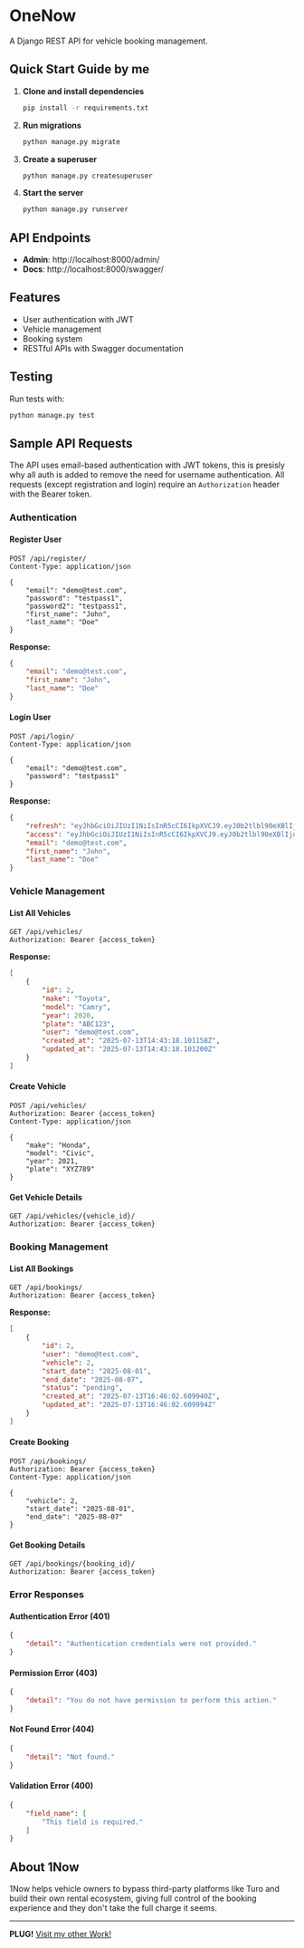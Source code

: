 # OneNow

A Django REST API for vehicle booking management.

## Quick Start Guide by me

1. **Clone and install dependencies**
   ```bash
   pip install -r requirements.txt
   ```

2. **Run migrations**
   ```bash
   python manage.py migrate
   ```

3. **Create a superuser**
   ```bash
   python manage.py createsuperuser
   ```

4. **Start the server**
   ```bash
   python manage.py runserver
   ```

## API Endpoints

- **Admin**: http://localhost:8000/admin/
- **Docs**: http://localhost:8000/swagger/

## Features

- User authentication with JWT
- Vehicle management
- Booking system
- RESTful APIs with Swagger documentation

## Testing

Run tests with:
```bash
python manage.py test
``` 

## Sample API Requests

The API uses email-based authentication with JWT tokens, this is presisly why all auth is added to remove the need for username authentication. All requests (except registration and login) require an `Authorization` header with the Bearer token.

### Authentication

#### Register User
```http
POST /api/register/
Content-Type: application/json

{
    "email": "demo@test.com",
    "password": "testpass1",
    "password2": "testpass1",
    "first_name": "John",
    "last_name": "Doe"
}
```

**Response:**
```json
{
    "email": "demo@test.com",
    "first_name": "John",
    "last_name": "Doe"
}
```

#### Login User
```http
POST /api/login/
Content-Type: application/json

{
    "email": "demo@test.com",
    "password": "testpass1"
}
```

**Response:**
```json
{
    "refresh": "eyJhbGciOiJIUzI1NiIsInR5cCI6IkpXVCJ9.eyJ0b2tlbl90eXBlIjoicmVmcmVzaCIsImV4cCI6MTc1MjUxMjQ5MSwiaWF0IjoxNzUyNDI2MDkxLCJqdGkiOiI2OTYyYjM1NzJkYWI0M2FhODY1ZWJlNDE3NGFjY2IwNCIsInVzZXJfaWQiOjF9.zschheLFYtCUD6FrhU3D5dNSQ3FTtidft4tEfmhem2c",
    "access": "eyJhbGciOiJIUzI1NiIsInR5cCI6IkpXVCJ9.eyJ0b2tlbl90eXBlIjoiYWNjZXNzIiwiZXhwIjoxNzUyNDI5NjkxLCJpYXQiOjE3NTI0MjYwOTEsImp0aSI6IjI1NzdhMThlZDUzMTQ3YzNhNTVhZjg1ZGZjZDQ0N2Q5IiwidXNlcl9pZCI6MX0.vLZPl9NfCl_EPMbH9btX7QecuFor7HtZKtlwmZB9FnY",
    "email": "demo@test.com",
    "first_name": "John",
    "last_name": "Doe"
}
```

### Vehicle Management

#### List All Vehicles
```http
GET /api/vehicles/
Authorization: Bearer {access_token}
```

**Response:**
```json
[
    {
        "id": 2,
        "make": "Toyota",
        "model": "Camry",
        "year": 2020,
        "plate": "ABC123",
        "user": "demo@test.com",
        "created_at": "2025-07-13T14:43:18.101158Z",
        "updated_at": "2025-07-13T14:43:18.101200Z"
    }
]
```

#### Create Vehicle
```http
POST /api/vehicles/
Authorization: Bearer {access_token}
Content-Type: application/json

{
    "make": "Honda",
    "model": "Civic",
    "year": 2021,
    "plate": "XYZ789"
}
```

#### Get Vehicle Details
```http
GET /api/vehicles/{vehicle_id}/
Authorization: Bearer {access_token}
```

### Booking Management

#### List All Bookings
```http
GET /api/bookings/
Authorization: Bearer {access_token}
```

**Response:**
```json
[
    {
        "id": 2,
        "user": "demo@test.com",
        "vehicle": 2,
        "start_date": "2025-08-01",
        "end_date": "2025-08-07",
        "status": "pending",
        "created_at": "2025-07-13T16:46:02.609940Z",
        "updated_at": "2025-07-13T16:46:02.609994Z"
    }
]
```

#### Create Booking
```http
POST /api/bookings/
Authorization: Bearer {access_token}
Content-Type: application/json

{
    "vehicle": 2,
    "start_date": "2025-08-01",
    "end_date": "2025-08-07"
}
```

#### Get Booking Details
```http
GET /api/bookings/{booking_id}/
Authorization: Bearer {access_token}
```

### Error Responses

#### Authentication Error (401)
```json
{
    "detail": "Authentication credentials were not provided."
}
```

#### Permission Error (403)
```json
{
    "detail": "You do not have permission to perform this action."
}
```

#### Not Found Error (404)
```json
{
    "detail": "Not found."
}
```

#### Validation Error (400)
```json
{
    "field_name": [
        "This field is required."
    ]
}
```

## About 1Now

1Now helps vehicle owners to bypass third-party platforms like Turo and build their own rental ecosystem, giving full control of the booking experience and they don't take the full charge it seems.

---

**PLUG!** [Visit my other Work!](https://yasirabbas.tech)

